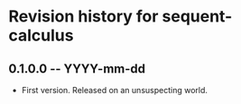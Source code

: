 # Revision history for sequent-calculus

## 0.1.0.0 -- YYYY-mm-dd

* First version. Released on an unsuspecting world.
